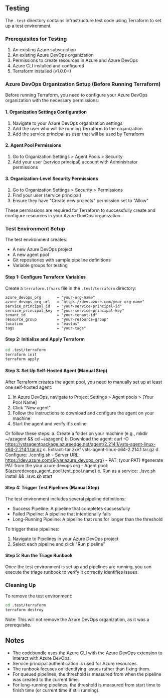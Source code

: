 ## Testing

The `.test` directory contains infrastructure test code using Terraform to set up a test environment.

### Prerequisites for Testing

1. An existing Azure subscription
2. An existing Azure DevOps organization
3. Permissions to create resources in Azure and Azure DevOps
4. Azure CLI installed and configured
5. Terraform installed (v1.0.0+)

### Azure DevOps Organization Setup (Before Running Terraform)

Before running Terraform, you need to configure your Azure DevOps organization with the necessary permissions:

#### 1. Organization Settings Configuration

1. Navigate to your Azure DevOps organization settings
2. Add the user who will be running Terraform to the organization
3. Add the service principal as user that will be used by Terraform

#### 2. Agent Pool Permissions

1. Go to Organization Settings > Agent Pools > Security
2. Add your user (service principal) account with Administrator permissions

#### 3. Organization-Level Security Permissions

1. Go to Organization Settings > Security > Permissions
2. Find your user (service principal)
3. Ensure they have "Create new projects" permission set to "Allow"

These permissions are required for Terraform to successfully create and configure resources in your Azure DevOps organization.

### Test Environment Setup

The test environment creates:
- A new Azure DevOps project
- A new agent pool
- Git repositories with sample pipeline definitions
- Variable groups for testing

#### Step 1: Configure Terraform Variables

Create a `terraform.tfvars` file in the `.test/terraform` directory:

```hcl
azure_devops_org       = "your-org-name"
azure_devops_org_url   = "https://dev.azure.com/your-org-name"
service_principal_id   = "your-service-principal-id"
service_principal_key  = "your-service-principal-key"
tenant_id              = "your-tenant-id"
resource_group         = "your-resource-group"
location               = "eastus"
tags                   = "your-tags"
```

#### Step 2: Initialize and Apply Terraform

```bash
cd .test/terraform
terraform init
terraform apply
```

#### Step 3: Set Up Self-Hosted Agent (Manual Step)

After Terraform creates the agent pool, you need to manually set up at least one self-hosted agent:

1. In Azure DevOps, navigate to Project Settings > Agent pools > [Your Pool Name]
2. Click "New agent"
3. Follow the instructions to download and configure the agent on your machine
4. Start the agent and verify it's online

Or follow these steps:
    a. Create a folder on your machine (e.g., mkdir ~/azagent && cd ~/azagent)
    b. Download the agent: curl -O https://vstsagentpackage.azureedge.net/agent/2.214.1/vsts-agent-linux-x64-2.214.1.tar.gz
    c. Extract: tar zxvf vsts-agent-linux-x64-2.214.1.tar.gz
    d. Configure: ./config.sh
        - Server URL: https://dev.azure.com/${var.azure_devops_org}
        - PAT: (your PAT) #generate PAT from the your azure devops org
        - Agent pool: ${azuredevops_agent_pool.test_pool.name}
    e. Run as a service: ./svc.sh install && ./svc.sh start

#### Step 4: Trigger Test Pipelines (Manual Step)

The test environment includes several pipeline definitions:
- Success Pipeline: A pipeline that completes successfully
- Failed Pipeline: A pipeline that intentionally fails
- Long-Running Pipeline: A pipeline that runs for longer than the threshold

To trigger these pipelines:
1. Navigate to Pipelines in your Azure DevOps project
2. Select each pipeline and click "Run pipeline"

#### Step 5: Run the Triage Runbook

Once the test environment is set up and pipelines are running, you can execute the triage runbook to verify it correctly identifies issues.

### Cleaning Up

To remove the test environment:

```bash
cd .test/terraform
terraform destroy
```

Note: This will not remove the Azure DevOps organization, as it was a prerequisite.

## Notes

- The codebundle uses the Azure CLI with the Azure DevOps extension to interact with Azure DevOps.
- Service principal authentication is used for Azure resources.
- The runbook focuses on identifying issues rather than fixing them.
- For queued pipelines, the threshold is measured from when the pipeline was created to the current time.
- For long-running pipelines, the threshold is measured from start time to finish time (or current time if still running).
